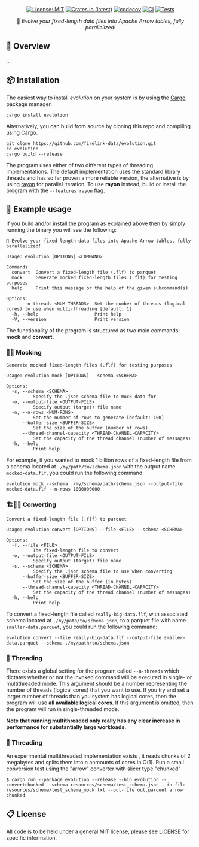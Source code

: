 <div align="center">
<br/>
<div align="left">
<br/>
</div>

[![License: MIT](https://img.shields.io/badge/License-MIT-yellow.svg)](https://opensource.org/licenses/MIT)
[![Crates.io (latest)](https://img.shields.io/crates/v/evolution)](https://crates.io/crates/evolution)
[![codecov](https://codecov.io/gh/firelink-data/evolution/graph/badge.svg?token=B95DUS13B5)](https://codecov.io/gh/firelink-data/evolution)
[![CI](https://github.com/firelink-data/evolution/actions/workflows/ci.yml/badge.svg)](https://github.com/firelink-data/evolution/actions/workflows/ci.yml)
[![Tests](https://github.com/firelink-data/evolution/actions/workflows/tests.yml/badge.svg)](https://github.com/firelink-data/evolution/actions/workflows/tests.yml)

🦖 *Evolve your fixed-length data files into Apache Arrow tables, fully parallelized!*

</div>

## 🔎 Overview

...


## 📦 Installation

The easiest way to install *evolution* on your system is by using the [Cargo](https://crates.io/) package manager.
```
cargo install evolution
```

Alternatively, you can build from source by cloning this repo and compiling using Cargo.
```
git clone https://github.com/firelink-data/evolution.git
cd evolution
cargo build --release
```

The program uses either of two different types of threading implementations. The default implementation uses the
standard library threads and has so far proven a more reliable version, the alternative is by using [rayon](https://docs.rs/rayon/latest/rayon/)
for parallel iteration. To use **rayon** instead, build or install the program with the `--features rayon`  flag.


## 🚀 Example usage

If you build and/or install the program as explained above then by simply running the binary you will see the following:
```
🦖 Evolve your fixed-length data files into Apache Arrow tables, fully parallelized!

Usage: evolution [OPTIONS] <COMMAND>

Commands:
  convert  Convert a fixed-length file (.flf) to parquet
  mock     Generate mocked fixed-length files (.flf) for testing purposes
  help     Print this message or the help of the given subcommand(s)

Options:
      --n-threads <NUM-THREADS>  Set the number of threads (logical cores) to use when multi-threading [default: 1]
  -h, --help                     Print help
  -V, --version                  Print version
```

The functionality of the program is structured as two main commands: **mock** and **convert**.

### 👨‍🎨 Mocking

```
Generate mocked fixed-length files (.flf) for testing purposes

Usage: evolution mock [OPTIONS] --schema <SCHEMA>

Options:
  -s, --schema <SCHEMA>
          Specify the .json schema file to mock data for
  -o, --output-file <OUTPUT-FILE>
          Specify output (target) file name
  -n, --n-rows <NUM-ROWS>
          Set the number of rows to generate [default: 100]
      --buffer-size <BUFFER-SIZE>
          Set the size of the buffer (number of rows)
      --thread-channel-capacity <THREAD-CHANNEL-CAPACITY>
          Set the capacity of the thread channel (number of messages)
  -h, --help
          Print help
```

For example, if you wanted to mock 1 billion rows of a fixed-length file from a schema located at `./my/path/to/schema.json` with
the output name `mocked-data.flf`, you could run the following command:
```
evolution mock --schema ./my/schema/path/schema.json --output-file mocked-data.flf --n-rows 1000000000
```

### 🏗️👷‍♂️ Converting

```
Convert a fixed-length file (.flf) to parquet

Usage: evolution convert [OPTIONS] --file <FILE> --schema <SCHEMA>

Options:
  -f, --file <FILE>
          The fixed-length file to convert
  -o, --output-file <OUTPUT-FILE>
          Specify output (target) file name
  -s, --schema <SCHEMA>
          Specify the .json schema file to use when converting
      --buffer-size <BUFFER-SIZE>
          Set the size of the buffer (in bytes)
      --thread-channel-capacity <THREAD-CHANNEL-CAPACITY>
          Set the capacity of the thread channel (number of messages)
  -h, --help
          Print help
```

To convert a fixed-length file called `really-big-data.flf`, with associated schema located at `./my/path/to/schema.json`, to a parquet file with name `smaller-data.parquet`, you could run the following command:
```
evolution convert --file really-big-data.flf --output-file smaller-data.parquet --schema ./my/path/to/schema.json
```

### 🧵 Threading

There exists a global setting for the program called `--n-threads` which dictates whether or not the invoked command will be executed
in single- or multithreaded mode. This argument should be a number representing the number of threads (logical cores) that you want
to use. If you try and set a larger number of threads than you system has logical cores, then the program will use **all available
logical cores**. If this argument is omitted, then the program will run in single-threaded mode.

**Note that running multithreaded only really has any clear increase in performance for substantially large workloads.**

### 🧵 Threading
An experimental multithreaded implementation exists , it reads chunks of 2 megabytes and splits them into n anmounts of cores in O(1). 
Run a small conversion test using the "arrow" converter with slicer type "chunked"
```
$ cargo run --package evolution --release --bin evolution -- convertchunked --schema resources/schema/test_schema.json --in-file resources/schema/test_schema_mock.txt --out-file out.parquet arrow chunked
```

## 📋 License
All code is to be held under a general MIT license, please see [LICENSE](https://github.com/firelink-data/evolution/blob/main/LICENSE) for specific information.
